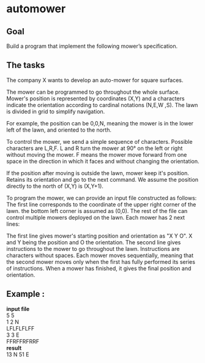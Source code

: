 # automower

## Goal
Build a program that implement the following mower’s specification.
## The tasks
The company X wants to develop an auto-mower for square surfaces.


The mower can be programmed to go throughout the whole surface. Mower's position is represented by coordinates (X,Y) and a characters indicate the orientation according to cardinal notations (N,E,W ,S).
The lawn is divided in grid to simplify navigation.


For example, the position can be 0,0,N, meaning the mower is in the lower left of the lawn, and oriented to the north.


To control the mower, we send a simple sequence of characters. Possible characters are L,R,F. L and R turn the mower at 90° on the left or right without moving the mower. F means the mower move forward from one space in the direction in which it faces and without changing the orientation.


If the position after moving is outside the lawn, mower keep it's position. Retains its orientation and go to the next command.
We assume the position directly to the north of (X,Y) is (X,Y+1).

To program the mower, we can provide an input file constructed as follows:
The first line corresponds to the coordinate of the upper right corner of the lawn. the bottom left corner is assumed as (0,0).
The rest of the file can control multiple mowers deployed on the lawn. Each mower has 2 next lines:


The first line gives mower's starting position and orientation as "X Y O". X and Y being the position and O the orientation.
The second line gives instructions to the mower to go throughout the lawn. Instructions are characters without spaces.
Each mower moves sequentially, meaning that the second mower moves only when the first has fully performed its series of instructions.
When a mower has finished, it gives the final position and orientation.


## Example :
**input file**  
5 5  
1 2 N  
LFLFLFLFF  
3 3 E  
FFRFFRFRRF  
**result**  
13 N 51 E   
